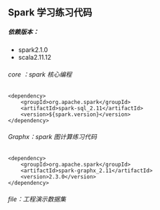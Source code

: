 ## Spark 学习练习代码
##### 依赖版本：
* spark2.1.0
* scala2.11.12

###### core ：spark 核心编程
``` angular2html
<dependency>
    <groupId>org.apache.spark</groupId>
    <artifactId>spark-sql_2.11</artifactId>
    <version>${spark.version}</version>
</dependency>

```
###### Graphx：spark 图计算练习代码
```angular2html
<dependency>
    <groupId>org.apache.spark</groupId>
    <artifactId>spark-graphx_2.11</artifactId>
    <version>2.3.0</version>
</dependency>
```
###### file：工程演示数据集
